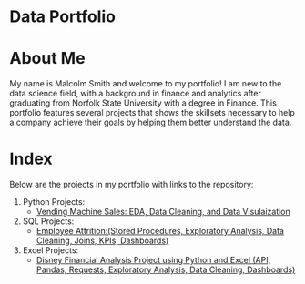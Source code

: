 # Data Portfolio

# About Me
My name is Malcolm Smith and welcome to my portfolio! I am new to the data science field, with a background in finance and analytics after graduating from Norfolk State University with a degree in Finance. This portfolio features several projects that shows the skillsets necessary to help a company achieve their goals by helping them better understand the data. 

# Index
Below are the projects in my portfolio with links to the repository:
1. Python Projects:
   * [Vending Machine Sales: EDA, Data Cleaning, and Data Visulaization](https://github.com/MalcolmQSmith/VendingMachineSales)
2. SQL Projects:
   * [Employee Attrition:(Stored Procedures, Exploratory Analysis, Data Cleaning, Joins, KPIs, Dashboards)](https://github.com/MalcolmQSmith/EmployeeAttrition)
3. Excel Projects:
   * [Disney Financial Analysis Project using Python and Excel (API, Pandas, Requests, Exploratory Analysis, Data Cleaning, Dashboards)](https://github.com/MalcolmQSmith/DisneyFinancialAnalysis)
